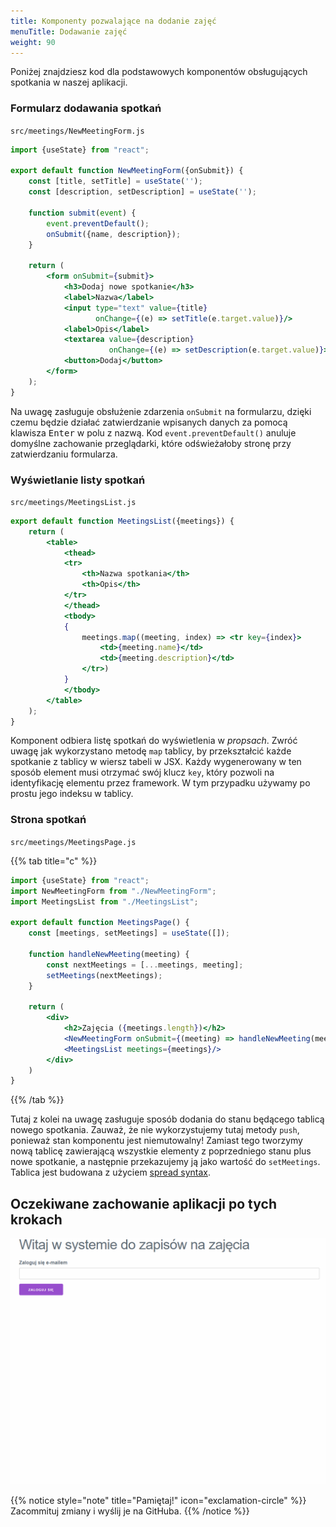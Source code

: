 ```yaml
---
title: Komponenty pozwalające na dodanie zajęć
menuTitle: Dodawanie zajęć
weight: 90
---
```


Poniżej znajdziesz kod dla podstawowych komponentów obsługujących spotkania w naszej
aplikacji.

### Formularz dodawania spotkań

`src/meetings/NewMeetingForm.js`

```jsx {hl_lines="8,13"}
import {useState} from "react";

export default function NewMeetingForm({onSubmit}) {
    const [title, setTitle] = useState('');
    const [description, setDescription] = useState('');

    function submit(event) {
        event.preventDefault();
        onSubmit({name, description});
    }

    return (
        <form onSubmit={submit}>
            <h3>Dodaj nowe spotkanie</h3>
            <label>Nazwa</label>
            <input type="text" value={title}
                   onChange={(e) => setTitle(e.target.value)}/>
            <label>Opis</label>
            <textarea value={description}
                      onChange={(e) => setDescription(e.target.value)}></textarea>
            <button>Dodaj</button>
        </form>
    );
}
```

Na uwagę zasługuje obsłużenie zdarzenia `onSubmit` na formularzu, dzięki
czemu będzie działać zatwierdzanie wpisanych danych za pomocą klawisza
<kbd>Enter</kbd> w polu z nazwą. Kod `event.preventDefault()` anuluje
domyślne zachowanie przeglądarki, które odświeżałoby stronę przy zatwierdzaniu
formularza.

### Wyświetlanie listy spotkań

`src/meetings/MeetingsList.js`

```jsx {hl_lines="12"}
export default function MeetingsList({meetings}) {
    return (
        <table>
            <thead>
            <tr>
                <th>Nazwa spotkania</th>
                <th>Opis</th>
            </tr>
            </thead>
            <tbody>
            {
                meetings.map((meeting, index) => <tr key={index}>
                    <td>{meeting.name}</td>
                    <td>{meeting.description}</td>
                </tr>)
            }
            </tbody>
        </table>
    );
}
```

Komponent odbiera listę spotkań do wyświetlenia w _propsach_. Zwróć uwagę
jak wykorzystano metodę `map` tablicy, by przekształcić każde spotkanie z tablicy
w wiersz tabeli w JSX. Każdy wygenerowany w ten sposób element musi otrzymać
swój klucz `key`, który pozwoli na identyfikację elementu przez framework.
W tym przypadku używamy po prostu jego indeksu w tablicy.

### Strona spotkań

`src/meetings/MeetingsPage.js`

{{% tab title="c" %}}

```jsx {hl_lines="9"}
import {useState} from "react";
import NewMeetingForm from "./NewMeetingForm";
import MeetingsList from "./MeetingsList";

export default function MeetingsPage() {
    const [meetings, setMeetings] = useState([]);

    function handleNewMeeting(meeting) {
        const nextMeetings = [...meetings, meeting];
        setMeetings(nextMeetings);
    }

    return (
        <div>
            <h2>Zajęcia ({meetings.length})</h2>
            <NewMeetingForm onSubmit={(meeting) => handleNewMeeting(meeting)}/>
            <MeetingsList meetings={meetings}/>
        </div>
    )
}
```

{{% /tab %}}

Tutaj z kolei na uwagę zasługuje sposób dodania do stanu będącego tablicą
nowego spotkania. Zauważ, że nie wykorzystujemy tutaj metody `push`,
ponieważ stan komponentu jest niemutowalny! Zamiast tego tworzymy nową
tablicę zawierającą wszystkie elementy z poprzedniego stanu plus
nowe spotkanie, a następnie przekazujemy ją jako wartość do `setMeetings`.
Tablica jest budowana z
użyciem [spread syntax](https://developer.mozilla.org/en-US/docs/Web/JavaScript/Reference/Operators/Spread_syntax).

## Oczekiwane zachowanie aplikacji po tych krokach

![](19-basic-app.gif)

{{% notice style="note" title="Pamiętaj!" icon="exclamation-circle" %}}
Zacommituj zmiany i wyślij je na GitHuba.
{{% /notice %}}
